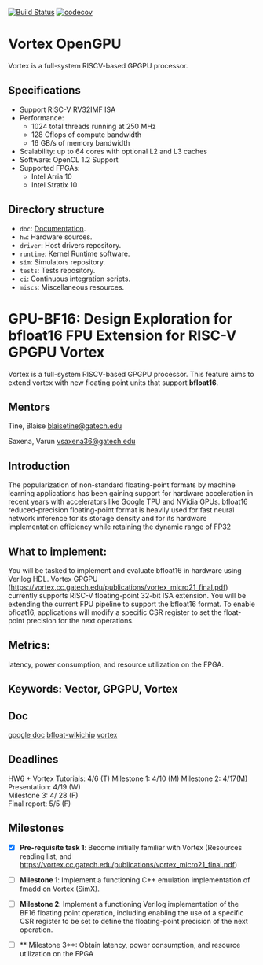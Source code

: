 [![Build Status](https://travis-ci.com/vortexgpgpu/vortex.svg?branch=master)](https://travis-ci.com/vortexgpgpu/vortex)
[![codecov](https://codecov.io/gh/vortexgpgpu/vortex/branch/master/graph/badge.svg)](https://codecov.io/gh/vortexgpgpu/vortex)

# Vortex OpenGPU

Vortex is a full-system RISCV-based GPGPU processor.

## Specifications

- Support RISC-V RV32IMF ISA
- Performance: 
    - 1024 total threads running at 250 MHz
    - 128 Gflops of compute bandwidth
    - 16 GB/s of memory bandwidth
- Scalability: up to 64 cores with optional L2 and L3 caches
- Software: OpenCL 1.2 Support 
- Supported FPGAs: 
    - Intel Arria 10
    - Intel Stratix 10

## Directory structure

- `doc`: [Documentation](docs/index.md).
- `hw`: Hardware sources.
- `driver`: Host drivers repository.
- `runtime`: Kernel Runtime software.
- `sim`: Simulators repository.
- `tests`: Tests repository.
- `ci`: Continuous integration scripts.
- `miscs`: Miscellaneous resources.

# GPU-BF16: Design Exploration for bfloat16 FPU Extension for RISC-V GPGPU Vortex

Vortex is a full-system RISCV-based GPGPU processor. This feature aims to extend vortex with new floating point units that support **bfloat16**.

## Mentors 
Tine, Blaise <blaisetine@gatech.edu>

Saxena, Varun <vsaxena36@gatech.edu>

## Introduction
The popularization of non-standard floating-point formats by machine learning applications has been gaining support for hardware acceleration in recent years with accelerators like Google TPU and NVidia GPUs. bfloat16 reduced-precision floating-point format is heavily used for fast neural network inference for its storage density and for its hardware implementation efficiency while retaining the dynamic range of FP32

## What to implement:
You will be tasked to implement and evaluate bfloat16 in hardware using Verilog HDL. Vortex GPGPU (https://vortex.cc.gatech.edu/publications/vortex_micro21_final.pdf) currently supports RISC-V floating-point 32-bit ISA extension. You will be extending the current FPU pipeline to support the bfloat16 format. To enable bfloat16, applications will modify a specific CSR register to set the float-point precision for the next operations.

## Metrics:
latency, power consumption, and resource utilization on the FPGA.

## Keywords: Vector, GPGPU, Vortex

## Doc
[google doc](https://docs.google.com/document/d/1TKFeWRtvvfIE7FpOwqvBslruGUJESe4jnbEJp2bhVT4/edit#)
[bfloat-wikichip](https://en.wikichip.org/wiki/brain_floating-point_format)
[vortex](https://github.com/vortexgpgpu/vortex)

## Deadlines
HW6 + Vortex Tutorials:	4/6 (T)
Milestone 1: 4/10 (M)
Milestone 2: 4/17(M) 
Presentation: 4/19 (W)  
Milestone 3:  4/ 28  (F)  
Final report: 5/5 (F)


## Milestones

- [X] **Pre-requisite task 1**: Become initially familiar with Vortex (Resources reading list, and https://vortex.cc.gatech.edu/publications/vortex_micro21_final.pdf)

- [ ] **Milestone 1**: Implement a functioning C++ emulation implementation of fmadd on Vortex (SimX).

- [ ] **Milestone 2**:  Implement a functioning Verilog implementation of the BF16 floating point operation, including enabling the use of a specific CSR register to be set to define the floating-point precision of the next operation.


- [ ] ** Milestone 3**: Obtain latency, power consumption, and resource utilization on the FPGA

